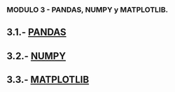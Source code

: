 ### MODULO 3 - PANDAS, NUMPY y MATPLOTLIB.

## 3.1.- [PANDAS]()

## 3.2.- [NUMPY]()

## 3.3.- [MATPLOTLIB]()
